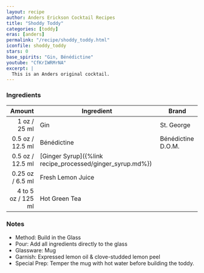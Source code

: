 ```yaml
---
layout: recipe
author: Anders Erickson Cocktail Recipes
title: "Shoddy Toddy"
categories: [toddy]
eras: [anders]
permalink: "/recipe/shoddy_toddy.html"
iconfile: shoddy_toddy
stars: 0
base_spirits: "Gin, Bénédictine"
youtube: "CfKrIWRMrNA"
excerpt: |
  This is an Anders original cocktail.
---
```


### Ingredients

|    Amount | Ingredient                                      | Brand              |
| --------: | ----------------------------------------------- | ------------------ |
|      1 oz / 25 ml | Gin                                             | St. George         |
|    0.5 oz / 12.5 ml | Bénédictine                                     | Bénédictine D.O.M. |
|    0.5 oz / 12.5 ml | [Ginger Syrup]({%link recipe_processed/ginger_syrup.md%}) |
|   0.25 oz / 6.5 ml | Fresh Lemon Juice                               |
| 4 to 5 oz / 125 ml | Hot Green Tea                                   |

### Notes

- Method: Build in the Glass
- Pour: Add all ingredients directly to the glass
- Glassware: Mug
- Garnish: Expressed lemon oil & clove-studded lemon peel
- Special Prep: Temper the mug with hot water before building the toddy.
